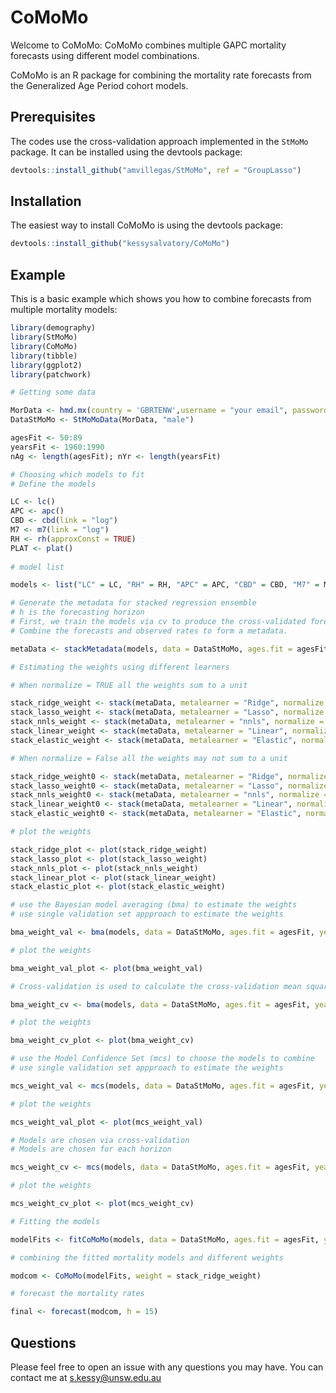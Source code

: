 # CoMoMo

Welcome to CoMoMo: CoMoMo combines multiple GAPC mortality forecasts using different model combinations.

CoMoMo is an R package for combining the mortality rate forecasts from the Generalized Age Period cohort models. 

## Prerequisites

The codes use the cross-validation approach implemented in the `StMoMo` package. It can be installed using the devtools package:

``` r
devtools::install_github("amvillegas/StMoMo", ref = "GroupLasso")
```

## Installation

The easiest way to install CoMoMo is using the devtools package:

``` r
devtools::install_github("kessysalvatory/CoMoMo")
```

## Example

This is a basic example which shows you how to combine forecasts from multiple mortality models:

``` r
library(demography)
library(StMoMo)
library(CoMoMo)
library(tibble)
library(ggplot2)
library(patchwork)

# Getting some data

MorData <- hmd.mx(country = 'GBRTENW',username = "your email", password = "your password")
DataStMoMo <- StMoMoData(MorData, "male")

agesFit <- 50:89
yearsFit <- 1960:1990
nAg <- length(agesFit); nYr <- length(yearsFit)

# Choosing which models to fit
# Define the models

LC <- lc()
APC <- apc()
CBD <- cbd(link = "log")
M7 <- m7(link = "log")
RH <- rh(approxConst = TRUE)
PLAT <- plat()
            
# model list 

models <- list("LC" = LC, "RH" = RH, "APC" = APC, "CBD" = CBD, "M7" = M7, "PLAT" = PLAT)

# Generate the metadata for stacked regression ensemble
# h is the forecasting horizon
# First, we train the models via cv to produce the cross-validated forecasts
# Combine the forecasts and observed rates to form a metadata.

metaData <- stackMetadata(models, data = DataStMoMo, ages.fit = agesFit, years.fit = yearsFit, h = 15)

# Estimating the weights using different learners

# When normalize = TRUE all the weights sum to a unit

stack_ridge_weight <- stack(metaData, metalearner = "Ridge", normalize = TRUE)
stack_lasso_weight <- stack(metaData, metalearner = "Lasso", normalize = TRUE)
stack_nnls_weight <- stack(metaData, metalearner = "nnls", normalize = TRUE)
stack_linear_weight <- stack(metaData, metalearner = "Linear", normalize = TRUE)
stack_elastic_weight <- stack(metaData, metalearner = "Elastic", normalize = TRUE)

# When normalize = False all the weights may not sum to a unit

stack_ridge_weight0 <- stack(metaData, metalearner = "Ridge", normalize = FALSE)
stack_lasso_weight0 <- stack(metaData, metalearner = "Lasso", normalize = FALSE)
stack_nnls_weight0 <- stack(metaData, metalearner = "nnls", normalize = FALSE)
stack_linear_weight0 <- stack(metaData, metalearner = "Linear", normalize = FALSE)
stack_elastic_weight0 <- stack(metaData, metalearner = "Elastic", normalize = FALSE)

# plot the weights 

stack_ridge_plot <- plot(stack_ridge_weight)
stack_lasso_plot <- plot(stack_lasso_weight)
stack_nnls_plot <- plot(stack_nnls_weight)
stack_linear_plot <- plot(stack_linear_weight)
stack_elastic_plot <- plot(stack_elastic_weight)

# use the Bayesian model averaging (bma) to estimate the weights
# use single validation set appproach to estimate the weights 

bma_weight_val <- bma(models, data = DataStMoMo, ages.fit = agesFit, years.fit = yearsFit, h = 15, method = "sv")

# plot the weights 

bma_weight_val_plot <- plot(bma_weight_val)

# Cross-validation is used to calculate the cross-validation mean squared errors 

bma_weight_cv <- bma(models, data = DataStMoMo, ages.fit = agesFit, years.fit = yearsFit, h = 15, method = "cv")

# plot the weights 

bma_weight_cv_plot <- plot(bma_weight_cv)

# use the Model Confidence Set (mcs) to choose the models to combine
# use single validation set appproach to estimate the weights 

mcs_weight_val <- mcs(models, data = DataStMoMo, ages.fit = agesFit, years.fit = yearsFit, h = 15, method = "sv")

# plot the weights 

mcs_weight_val_plot <- plot(mcs_weight_val)

# Models are chosen via cross-validation
# Models are chosen for each horizon

mcs_weight_cv <- mcs(models, data = DataStMoMo, ages.fit = agesFit, years.fit = yearsFit, h = 15,  method = "cv")

# plot the weights 

mcs_weight_cv_plot <- plot(mcs_weight_cv)

# Fitting the models

modelFits <- fitCoMoMo(models, data = DataStMoMo, ages.fit = agesFit, years.fit = yearsFit)

# combining the fitted mortality models and different weights 

modcom <- CoMoMo(modelFits, weight = stack_ridge_weight)

# forecast the mortality rates

final <- forecast(modcom, h = 15)
```

## Questions 

Please feel free to open an issue with any questions you may have. You can contact me at s.kessy@unsw.edu.au

